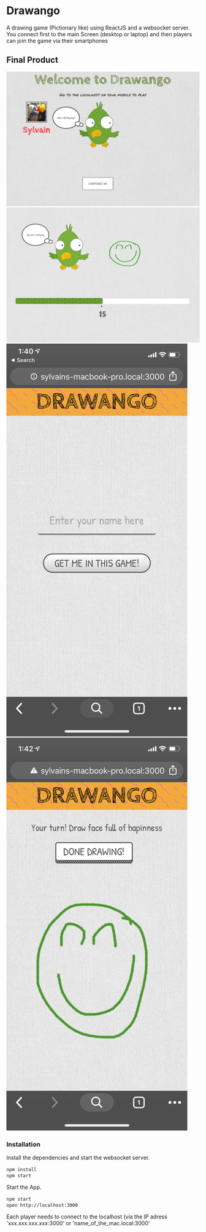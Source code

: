 Drawango
=====================

A drawing game (Pictionary like) using ReactJS and a websocket server.
You connect first to the main Screen (desktop or laptop) and then players can join the game via their smartphones

## Final Product

!["Screenshot of main page 01"](https://github.com/SylvainJunca/drawango/blob/master/src/images/Desktop_welcome_view.png?raw=true)
!["Screenshot of main page 02"](https://github.com/SylvainJunca/drawango/blob/master/src/images/Desktop_drawing_view.png?raw=true)
!["Screenshot of smartphone 01"](https://github.com/SylvainJunca/drawango/blob/master/src/images/Mobile_submit_name_view.png?raw=true)
!["Screenshot of smartphone 02"](https://github.com/SylvainJunca/drawango/blob/master/src/images/Mobile_drawing_view.png?raw=true)


### Installation

Install the dependencies and start the websocket server.

```
npm install
npm start
```

Start the App.

```
npm start
open http://localhost:3000
```

Each player needs to connect to the localhost (via the IP adress 'xxx.xxx.xxx.xxx:3000' or 'name_of_the_mac.local:3000'
